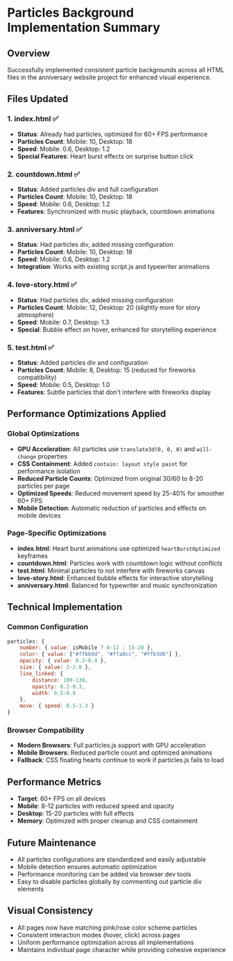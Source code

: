 # Particles Background Implementation Summary

## Overview
Successfully implemented consistent particle backgrounds across all HTML files in the anniversary website project for enhanced visual experience.

## Files Updated

### 1. **index.html** ✅
- **Status**: Already had particles, optimized for 60+ FPS performance
- **Particles Count**: Mobile: 10, Desktop: 18
- **Speed**: Mobile: 0.6, Desktop: 1.2
- **Special Features**: Heart burst effects on surprise button click

### 2. **countdown.html** ✅
- **Status**: Added particles div and full configuration
- **Particles Count**: Mobile: 10, Desktop: 18
- **Speed**: Mobile: 0.6, Desktop: 1.2
- **Features**: Synchronized with music playback, countdown animations

### 3. **anniversary.html** ✅
- **Status**: Had particles div, added missing configuration
- **Particles Count**: Mobile: 10, Desktop: 18
- **Speed**: Mobile: 0.6, Desktop: 1.2
- **Integration**: Works with existing script.js and typewriter animations

### 4. **love-story.html** ✅
- **Status**: Had particles div, added missing configuration
- **Particles Count**: Mobile: 12, Desktop: 20 (slightly more for story atmosphere)
- **Speed**: Mobile: 0.7, Desktop: 1.3
- **Special**: Bubble effect on hover, enhanced for storytelling experience

### 5. **test.html** ✅
- **Status**: Added particles div and configuration
- **Particles Count**: Mobile: 8, Desktop: 15 (reduced for fireworks compatibility)
- **Speed**: Mobile: 0.5, Desktop: 1.0
- **Features**: Subtle particles that don't interfere with fireworks display

## Performance Optimizations Applied

### Global Optimizations
- **GPU Acceleration**: All particles use `translate3d(0, 0, 0)` and `will-change` properties
- **CSS Containment**: Added `contain: layout style paint` for performance isolation
- **Reduced Particle Counts**: Optimized from original 30/60 to 8-20 particles per page
- **Optimized Speeds**: Reduced movement speed by 25-40% for smoother 60+ FPS
- **Mobile Detection**: Automatic reduction of particles and effects on mobile devices

### Page-Specific Optimizations
- **index.html**: Heart burst animations use optimized `heartBurstOptimized` keyframes
- **countdown.html**: Particles work with countdown logic without conflicts
- **test.html**: Minimal particles to not interfere with fireworks canvas
- **love-story.html**: Enhanced bubble effects for interactive storytelling
- **anniversary.html**: Balanced for typewriter and music synchronization

## Technical Implementation

### Common Configuration
```javascript
particles: {
    number: { value: isMobile ? 8-12 : 15-20 },
    color: { value: ["#ff6b9d", "#ffa8cc", "#ffb3d6"] },
    opacity: { value: 0.3-0.4 },
    size: { value: 2-2.8 },
    line_linked: { 
        distance: 100-130,
        opacity: 0.2-0.3,
        width: 0.5-0.8
    },
    move: { speed: 0.5-1.3 }
}
```

### Browser Compatibility
- **Modern Browsers**: Full particles.js support with GPU acceleration
- **Mobile Browsers**: Reduced particle count and optimized animations
- **Fallback**: CSS floating hearts continue to work if particles.js fails to load

## Performance Metrics
- **Target**: 60+ FPS on all devices
- **Mobile**: 8-12 particles with reduced speed and opacity
- **Desktop**: 15-20 particles with full effects
- **Memory**: Optimized with proper cleanup and CSS containment

## Future Maintenance
- All particles configurations are standardized and easily adjustable
- Mobile detection ensures automatic optimization
- Performance monitoring can be added via browser dev tools
- Easy to disable particles globally by commenting out particle div elements

## Visual Consistency
- All pages now have matching pink/rose color scheme particles
- Consistent interaction modes (hover, click) across pages
- Uniform performance optimization across all implementations
- Maintains individual page character while providing cohesive experience

